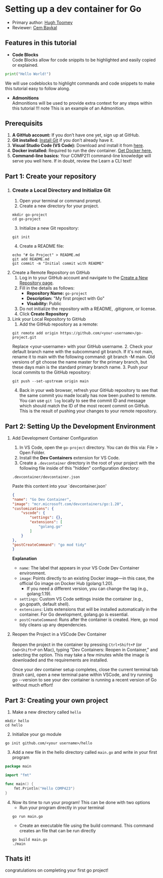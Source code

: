 # Setting up a dev container for Go

* Primary author: [Hugh Toomey](https://hughtoomey)
* Reviewer: [Cem Baykal](https://baykalcem)

## Features in this tutorial
* <b>Code Blocks</b> <br>
Code Blocks allow for code snippits to be highlighted and easily copied or explained.
```py title="Hello World in Python"
print("Hello World!")
```
We will use codeblocks to highlight commands and code snippets to make this tutorial easy to follow along.
* <b>Admonitions</b> <br>
Admonitions will be used to provide extra context for any steps within this tutorial
!!! note
    This is an example of an Admonition. 

## Prerequisits
1. <b>A GitHub account:</b> If you don’t have one yet, sign up at GitHub.
2. <b>Git installed:</b> <a href="https://git-scm.com/book/en/v2/Getting-Started-Installing-Git">Install Git</a> if you don’t already have it.
3. <b>Visual Studio Code (VS Code):</b> Download and install it from <a href="https://code.visualstudio.com/">here</a>.
4. <b>Docker installed:</b> Required to run the dev container. <a href="https://www.docker.com/products/docker-desktop">Get Docker here.</a>
5. <b>Command-line basics:</b> Your COMP211 command-line knowledge will serve you well here. If in doubt, review the Learn a CLI text!

## Part 1: Create your repository
1. ### Create a Local Directory and Initialize Git
    1. Open your terminal or command prompt.
    2. Create a new directory for your project.
    ```
    mkdir go-project
    cd go-project
    ```
    3. Initialize a new Git repository:
    ```
    git init
    ```
    4. Create a README file:
    ```
    echo "# Go Project" > README.md
    git add README.md
    git commit -m "Initial commit with README"
    ```
2. Create a Remote Repository on GitHub
    1. Log in to your GitHub account and navigate to the <a href="https://github.com/new">Create a New Repository page</a>.
    2. Fill in the details as follows:
        - <b>Repository Name:</b> `go-project`
        - <b>Description:</b> "My first project with Go"
        - <b>Visability:</b> Public
    3. Do not initialize the repository with a README, .gitignore, or license.
    4. Click <b>Create Repository</b>
3. Link your Local Repository to GitHub
    1. Add the GitHub repository as a remote:
    ```
    git remote add origin https://github.com/<your-username>/go-project.git
    ```
    Replace &lt;your-username&gt; with your GitHub username.
    2. Check your default branch name with the subcommand git branch. If it's not main, rename it to main with the following command: git branch -M main. Old versions of git choose the name master for the primary branch, but these days main is the standard primary branch name.
    3. Push your local commits to the GitHub repository:
    ```
    git push --set-upstream origin main
    ```
    4. Back in your web browser, refresh your GitHub repository to see that the same commit you made locally has now been pushed to remote. You can use `git log` locally to see the commit ID and message which should match the ID of the most recent commit on GitHub. This is the result of pushing your changes to your remote repository.
## Part 2: Setting Up the Development Environment
1. Add Development Container Configuration
    1. In VS Code, open the `go-project` directory. You can do this via: File > Open Folder.
    2. Install the <b>Dev Containers</b> extension for VS Code.
    3. Create a `.devcontainer` directory in the root of your project with the following file inside of this "hidden" configuration directory:
    ```
    .devcontainer/devcontainer.json
    ```
    Paste this content into your `devcontainer.json'
    ```json
    {
    "name": "Go Dev Container",
    "image": "mcr.microsoft.com/devcontainers/go:1.20",
    "customizations": {
        "vscode": {
            "settings": {},
            "extensions": [
                "golang.go"
            ]
        }
    },
    "postCreateCommand": "go mod tidy"
    }
    ```
    <b>Explanation</b>
    - `name`: The label that appears in your VS Code Dev Container environment.
    - `image`: Points directly to an existing Docker image—in this case, the official Go image on Docker Hub (golang:1.20).
        - If you need a different version, you can change the tag (e.g., golang:1.19).
    - `settings`: Custom VS Code settings inside the container (e.g., go.gopath, default shell).
    - `extensions`: Lists extensions that will be installed automatically in the container. For Go development, golang.go is essential.
    - `postCreateCommand`: Runs after the container is created. Here, go mod tidy cleans up any dependencies.
2. Reopen the Project in a VSCode Dev Container<br><br>
        Reopen the project in the container by pressing `Ctrl+Shift+P` (or `Cmd+Shift+P` on Mac), typing "Dev Containers: Reopen in Container," and selecting the option. This may take a few minutes while the image is downloaded and the requirements are installed.<br>

    Once your dev container setup completes, close the current terminal tab (trash can), open a new terminal pane within VSCode, and try running go --version to see your dev container is running a recent version of Go without much effort!
## Part 3: Creating your own project
1. Make a new directory called `hello`
```
mkdir hello
cd hello
```
2. Initialize your go module
```
go init github.com/<your username>/hello
```
3. Add a new file in the hello directory called `main.go` and write in your first program
```go
package main

import "fmt"

func main() {
    fmt.Println("Hello COMP423")
}
```
4. Now its time to run your program! This can be done with two options
    - Run your program directly in your terminal
    ```
    go run main.go
    ```
    - Create an executable file using the build command. This command creates an file that can be run directly
    ```
    go build main.go
    ./main
    ```
## Thats it!
congratulations on completing your first go project!